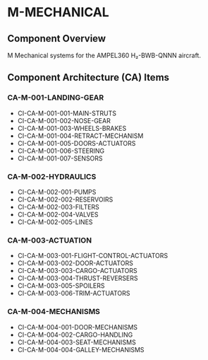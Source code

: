 # M-MECHANICAL

## Component Overview
M Mechanical systems for the AMPEL360 H₂-BWB-QNNN aircraft.

## Component Architecture (CA) Items

### CA-M-001-LANDING-GEAR
- CI-CA-M-001-001-MAIN-STRUTS
- CI-CA-M-001-002-NOSE-GEAR
- CI-CA-M-001-003-WHEELS-BRAKES
- CI-CA-M-001-004-RETRACT-MECHANISM
- CI-CA-M-001-005-DOORS-ACTUATORS
- CI-CA-M-001-006-STEERING
- CI-CA-M-001-007-SENSORS

### CA-M-002-HYDRAULICS
- CI-CA-M-002-001-PUMPS
- CI-CA-M-002-002-RESERVOIRS
- CI-CA-M-002-003-FILTERS
- CI-CA-M-002-004-VALVES
- CI-CA-M-002-005-LINES

### CA-M-003-ACTUATION
- CI-CA-M-003-001-FLIGHT-CONTROL-ACTUATORS
- CI-CA-M-003-002-DOOR-ACTUATORS
- CI-CA-M-003-003-CARGO-ACTUATORS
- CI-CA-M-003-004-THRUST-REVERSERS
- CI-CA-M-003-005-SPOILERS
- CI-CA-M-003-006-TRIM-ACTUATORS

### CA-M-004-MECHANISMS
- CI-CA-M-004-001-DOOR-MECHANISMS
- CI-CA-M-004-002-CARGO-HANDLING
- CI-CA-M-004-003-SEAT-MECHANISMS
- CI-CA-M-004-004-GALLEY-MECHANISMS
